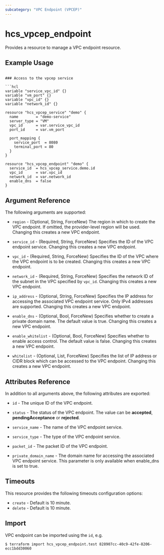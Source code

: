 ```yaml
---
subcategory: "VPC Endpoint (VPCEP)"
---
```


# hcs_vpcep_endpoint

Provides a resource to manage a VPC endpoint resource.

## Example Usage

```

### Access to the vpcep service

```hcl
variable "service_vpc_id" {}
variable "vm_port" {}
variable "vpc_id" {}
variable "network_id" {}

resource "hcs_vpcep_service" "demo" {
  name        = "demo-service"
  server_type = "VM"
  vpc_id      = var.service_vpc_id
  port_id     = var.vm_port

  port_mapping {
    service_port  = 8080
    terminal_port = 80
  }
}

resource "hcs_vpcep_endpoint" "demo" {
  service_id  = hcs_vpcep_service.demo.id
  vpc_id      = var.vpc_id
  network_id  = var.network_id
  enable_dns  = false
}
```

## Argument Reference

The following arguments are supported:

* `region` - (Optional, String, ForceNew) The region in which to create the VPC endpoint. If omitted, the provider-level
  region will be used. Changing this creates a new VPC endpoint.

* `service_id` - (Required, String, ForceNew) Specifies the ID of the VPC endpoint service. Changing this creates a new
  VPC endpoint.

* `vpc_id` - (Required, String, ForceNew) Specifies the ID of the VPC where the VPC endpoint is to be created. Changing
  this creates a new VPC endpoint.

* `network_id` - (Required, String, ForceNew) Specifies the network ID of the subnet in the VPC specified by `vpc_id`.
  Changing this creates a new VPC endpoint.

* `ip_address` - (Optional, String, ForceNew) Specifies the IP address for accessing the associated VPC endpoint
  service. Only IPv4 addresses are supported. Changing this creates a new VPC endpoint.

* `enable_dns` - (Optional, Bool, ForceNew) Specifies whether to create a private domain name. The default value is
  true. Changing this creates a new VPC endpoint.

* `enable_whitelist` - (Optional, Bool, ForceNew) Specifies whether to enable access control. The default value is
  false. Changing this creates a new VPC endpoint.

* `whitelist` - (Optional, List, ForceNew) Specifies the list of IP address or CIDR block which can be accessed to the
  VPC endpoint. Changing this creates a new VPC endpoint.

## Attributes Reference

In addition to all arguments above, the following attributes are exported:

* `id` - The unique ID of the VPC endpoint.

* `status` - The status of the VPC endpoint. The value can be **accepted**, **pendingAcceptance** or **rejected**.

* `service_name` - The name of the VPC endpoint service.

* `service_type` - The type of the VPC endpoint service.

* `packet_id` - The packet ID of the VPC endpoint.

* `private_domain_name` - The domain name for accessing the associated VPC endpoint service. This parameter is only
  available when enable_dns is set to true.

## Timeouts

This resource provides the following timeouts configuration options:

* `create` - Default is 10 minute.
* `delete` - Default is 10 minute.

## Import

VPC endpoint can be imported using the `id`, e.g.

```
$ terraform import hcs_vpcep_endpoint.test 828907cc-40c9-42fe-8206-ecc1bdd30060
```
